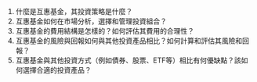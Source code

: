 

1. 什麼是互惠基金，其投資策略是什麼？
2. 互惠基金如何在市場分析，選擇和管理投資組合？
3. 互惠基金的費用結構是怎樣的？如何評估其費用的合理性？
4. 互惠基金的風險與回報如何與其他投資產品相比？如何計算和評估其風險和回報？
5. 互惠基金與其他投資方式（例如債券、股票、ETF等）相比有何優缺點？該如何選擇合適的投資產品？